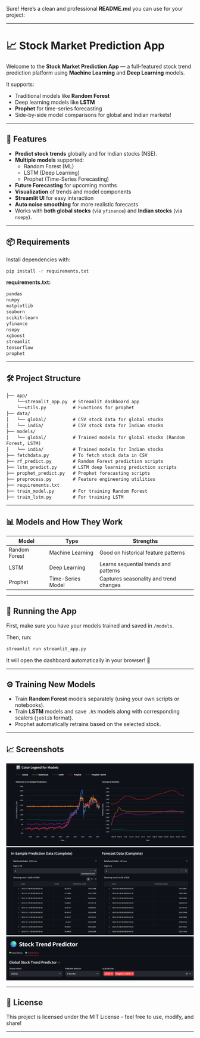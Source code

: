 Sure! Here’s a clean and professional **README.md** you can use for your project:

---

# 📈 Stock Market Prediction App

Welcome to the **Stock Market Prediction App** — a full-featured stock trend prediction platform using **Machine Learning** and **Deep Learning** models.

It supports:
- Traditional models like **Random Forest**
- Deep learning models like **LSTM**
- **Prophet** for time-series forecasting
- Side-by-side model comparisons for global and Indian markets!

---

## 🚀 Features

- **Predict stock trends** globally and for Indian stocks (NSE).
- **Multiple models** supported:
  - Random Forest (ML)
  - LSTM (Deep Learning)
  - Prophet (Time-Series Forecasting)
- **Future Forecasting** for upcoming months
- **Visualization** of trends and model components
- **Streamlit UI** for easy interaction
- **Auto noise smoothing** for more realistic forecasts
- Works with **both global stocks** (via `yfinance`) and **Indian stocks** (via `nsepy`).

---

## 📦 Requirements

Install dependencies with:

```bash
pip install -r requirements.txt
```

**requirements.txt:**

```
pandas
numpy
matplotlib
seaborn
scikit-learn
yfinance
nsepy
xgboost
streamlit
tensorflow
prophet
```

---

## 🛠️ Project Structure

```
├── app/
    └──streamlit_app.py  # Streamlit dashboard app
    └──utils.py          # Functions for prophet
├── data/
│   └── global/          # CSV stock data for global stocks
│   └── india/           # CSV stock data for Indian stocks
├── models/
│   └── global/          # Trained models for global stocks (Random Forest, LSTM)
│   └── india/           # Trained models for Indian stocks
├── fetchdata.py         # To fetch stock data in CSV
├── rf_predict.py        # Random Forest prediction scripts
├── lstm_predict.py      # LSTM deep learning prediction scripts
├── prophet_predict.py   # Prophet forecasting scripts
├── preprocess.py        # Feature engineering utilities   
├── requirements.txt
├── train_model.py       # For training Random Forest
├── train_lstm.py        # For training LSTM
```

---

## 📊 Models and How They Work

| Model    | Type               | Strengths                           |
|----------|--------------------|-------------------------------------|
| Random Forest | Machine Learning | Good on historical feature patterns |
| LSTM      | Deep Learning      | Learns sequential trends and patterns |
| Prophet   | Time-Series Model  | Captures seasonality and trend changes |

---

## 🚀 Running the App

First, make sure you have your models trained and saved in `/models`.

Then, run:

```bash
streamlit run streamlit_app.py
```

It will open the dashboard automatically in your browser! 🌟

---

## ⚙️ Training New Models

- Train **Random Forest** models separately (using your own scripts or notebooks).
- Train **LSTM** models and save `.h5` models along with corresponding scalers (`joblib` format).
- Prophet automatically retrains based on the selected stock.

---

## 📈 Screenshots

![Screenshot1](images/1.png)
![Screenshot2](images/2.png)
![Screenshot3](images/3.png)

---


## 📜 License

This project is licensed under the MIT License - feel free to use, modify, and share!

---

